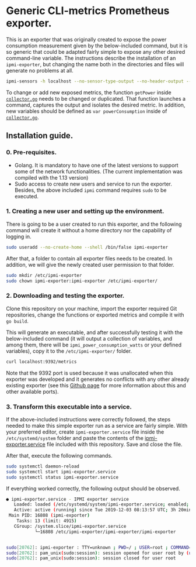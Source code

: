 # Generic CLI-metrics Prometheus exporter.

This is an exporter that was originally created to expose the power consumption measurement given by the below-included command, but it is so generic that could be adapted fairly simple to expose any other desired command-line variable. The instructions describe the installation of an `ipmi-exporter`, but changing the name both in the directories and files will generate no problems at all. 

```bash
ipmi-sensors -h localhost --no-sensor-type-output --no-header-output --comma-separated-output --sensor-types Current
```

To change or add new exposed metrics, the function `getPower` inside [`collector.go`](https://github.com/MarioMartReq/generic-exporter/blob/master/collector.go) needs to be changed or duplicated. That function launches a command, captures the output and isolates the desired metric. In addition, new variables should be defined as `var powerConsumption` inside of [`collector.go`](https://github.com/MarioMartReq/generic-exporter/blob/master/collector.go).

## Installation guide.

### 0. Pre-requisites.

- Golang. It is mandatory to have one of the latest versions to support some of the network functionalities. (The current implementation was compiled with the 1.13 version) 
- Sudo access to create new users and service to run the exporter. Besides, the above included `ipmi` command requires `sudo` to be executed. 

### 1. Creating a new user and setting up the environment.

There is going to be a user created to run this exporter, and the following command will create it without a home directory nor the capability of logging in. 

```bash
sudo useradd --no-create-home --shell /bin/false ipmi-exporter
```

After that, a folder to contain all exporter files needs to be created. In addition, we will give the newly created user permission to that folder.

```bash
sudo mkdir /etc/ipmi-exporter
sudo chown ipmi-exporter:ipmi-exporter /etc/ipmi-exporter/
```

### 2. Downloading and testing the exporter. 

Clone this repository on your machine, import the exporter required Git repositories, change the functions or exported metrics and compile it with `go build`. 

This will generate an executable, and after successfully testing it with the below-included command (it will output a collection of variables, and among them, there will be `ipmi_power_consumption_watts` or your defined variables), copy it to the `/etc/ipmi-exporter/` folder.

 ```bash
 curl localhost:9392/metrics
 ```

Note that the 9392 port is used because it was unallocated when this exporter was developed and it generates no conflicts with any other already existing exporter (see this [Github page](https://github.com/prometheus/prometheus/wiki/Default-port-allocations) for more information about this and other available ports).

### 3. Transform this executable into a service. 

If the above-included instructions were correctly followed, the steps needed to make this simple exporter run as a service are fairly simple. With your preferred editor, create `ipmi-exporter.service` file inside the `/etc/systemd/system` folder and paste the contents of the [ipmi-exporter.service](https://github.com/MarioMartReq/generic-exporter/blob/master/ipmi-exporter.service "ipmi-exporter.service file GitHub page") file included with this repository. Save and close the file. 

After that, execute the following commands.

```bash
sudo systemctl daemon-reload
sudo systemctl start ipmi-exporter.service
sudo systemctl status ipmi-exporter.service
```

If everything worked correctly, the following output should be observed.

```bash
● ipmi-exporter.service - IPMI exporter service
   Loaded: loaded (/etc/systemd/system/ipmi-exporter.service; enabled; vendor preset: enabled)
   Active: active (running) since Tue 2019-12-03 08:13:57 UTC; 3h 20min ago
 Main PID: 16808 (ipmi-exporter)
    Tasks: 13 (limit: 4915)
   CGroup: /system.slice/ipmi-exporter.service
           └─16808 /etc/ipmi-exporter/ipmi-exporter/ipmi-exporter


sudo[20762]: ipmi-exporter : TTY=unknown ; PWD=/ ; USER=root ; COMMAND=/usr/sbin/ipmi-sensors -h localhost --no-sensor-type-output...
sudo[20762]: pam_unix(sudo:session): session opened for user root by (uid=0)
sudo[20762]: pam_unix(sudo:session): session closed for user root
```







